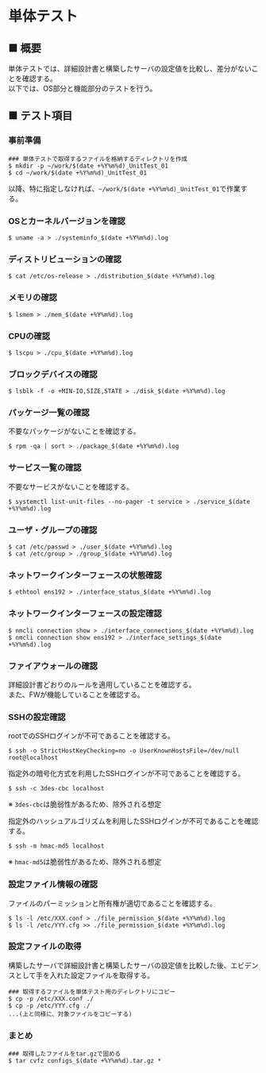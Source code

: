 # 単体テスト
## ■ 概要
単体テストでは、詳細設計書と構築したサーバの設定値を比較し、差分がないことを確認する。  
以下では、OS部分と機能部分のテストを行う。

## ■ テスト項目
### 事前準備
```
### 単体テストで取得するファイルを格納するディレクトリを作成
$ mkdir -p ~/work/$(date +%Y%m%d)_UnitTest_01
$ cd ~/work/$(date +%Y%m%d)_UnitTest_01
```
以降、特に指定しなければ、`~/work/$(date +%Y%m%d)_UnitTest_01`で作業する。
### OSとカーネルバージョンを確認
```
$ uname -a > ./systeminfo_$(date +%Y%m%d).log
```
### ディストリビューションの確認
```
$ cat /etc/os-release > ./distribution_$(date +%Y%m%d).log
```
### メモリの確認
```
$ lsmem > ./mem_$(date +%Y%m%d).log
```
### CPUの確認
```
$ lscpu > ./cpu_$(date +%Y%m%d).log
```
### ブロックデバイスの確認
```
$ lsblk -f -o +MIN-IO,SIZE,STATE > ./disk_$(date +%Y%m%d).log
```
### パッケージ一覧の確認
不要なパッケージがないことを確認する。
```
$ rpm -qa | sort > ./package_$(date +%Y%m%d).log
```
### サービス一覧の確認
不要なサービスがないことを確認する。
```
$ systemctl list-unit-files --no-pager -t service > ./service_$(date +%Y%m%d).log
```
### ユーザ・グループの確認
```
$ cat /etc/passwd > ./user_$(date +%Y%m%d).log
$ cat /etc/group > ./group_$(date +%Y%m%d).log
```
### ネットワークインターフェースの状態確認
```
$ ethtool ens192 > ./interface_status_$(date +%Y%m%d).log
```
### ネットワークインターフェースの設定確認
```
$ nmcli connection show > ./interface_connections_$(date +%Y%m%d).log
$ nmcli connection show ens192 > ./interface_settings_$(date +%Y%m%d).log
```
### ファイアウォールの確認
詳細設計書どおりのルールを適用していることを確認する。  
また、FWが機能していることを確認する。
### SSHの設定確認
rootでのSSHログインが不可であることを確認する。
```
$ ssh -o StrictHostKeyChecking=no -o UserKnownHostsFile=/dev/null root@localhost
```
指定外の暗号化方式を利用したSSHログインが不可であることを確認する。
```
$ ssh -c 3des-cbc localhost
```
※ `3des-cbc`は脆弱性があるため、除外される想定  
  
指定外のハッシュアルゴリズムを利用したSSHログインが不可であることを確認する。
```
$ ssh -m hmac-md5 localhost
```
※ `hmac-md5`は脆弱性があるため、除外される想定
### 設定ファイル情報の確認
ファイルのパーミッションと所有権が適切であることを確認する。
```
$ ls -l /etc/XXX.conf > ./file_permission_$(date +%Y%m%d).log
$ ls -l /etc/YYY.cfg >> ./file_permission_$(date +%Y%m%d).log
```
### 設定ファイルの取得
構築したサーバで詳細設計書と構築したサーバの設定値を比較した後、エビデンスとして手を入れた設定ファイルを取得する。  
```
### 取得するファイルを単体テスト用のディレクトリにコピー
$ cp -p /etc/XXX.conf ./
$ cp -p /etc/YYY.cfg ./
...(上と同様に、対象ファイルをコピーする)
```
### まとめ
```
### 取得したファイルをtar.gzで固める
$ tar cvfz configs_$(date +%Y%m%d).tar.gz *
```
